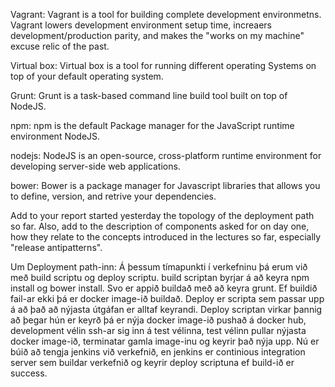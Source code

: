Vagrant:
Vagrant is a tool for building complete development environmetns.
Vagrant lowers development environment setup time, increaers development/production parity, and makes the "works on my machine" excuse relic of the past.

Virtual box:
Virtual box is a tool for running different operating Systems on top of your default operating system.

Grunt:
Grunt is a task-based command line build tool built on top of NodeJS.

npm:
npm is the default Package manager for the JavaScript runtime environment 
NodeJS.

nodejs:
NodeJS is an open-source, cross-platform runtime environment for developing server-side web applications.

bower:
Bower is a package manager for Javascript libraries that allows you to define, version, and retrive your dependencies.

Add to your report started yesterday the topology of the deployment path so far. Also, add to the description of components asked for on day one, how they relate to the concepts introduced in the lectures so far, especially "release antipatterns".

Um Deployment path-inn:
	Á þessum tímapunkti í verkefninu þá erum við með build scriptu og deploy scriptu.
	build scriptan byrjar á að keyra npm install og bower install. Svo er appið buildað með að keyra grunt. Ef buildið fail-ar ekki þá 
        er docker image-ið buildað. Deploy er scripta sem passar upp á að það að nýjasta útgáfan er alltaf keyrandi. Deploy scriptan virkar þannig         að þegar hún er keyrð þá er nýja docker image-ið pushað á docker hub, development vélin ssh-ar sig inn á test vélinna, 
        test vélinn pullar nýjasta docker image-ið, terminatar gamla image-inu og keyrir það nýja upp. 
	Nú er búið að tengja jenkins við verkefnið, en jenkins er continious integration server sem buildar verkefnið og keyrir deploy scriptuna 
        ef build-ið er success. 
